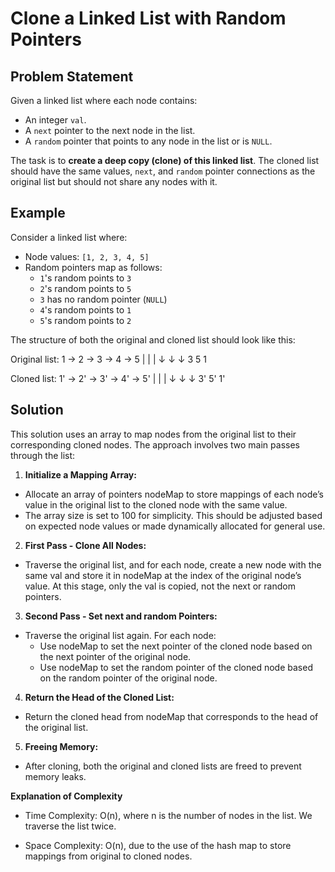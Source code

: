 # Clone a Linked List with Random Pointers

## Problem Statement

Given a linked list where each node contains:
- An integer `val`.
- A `next` pointer to the next node in the list.
- A `random` pointer that points to any node in the list or is `NULL`.

The task is to **create a deep copy (clone) of this linked list**. The cloned list should have the same values, `next`, and `random` pointer connections as the original list but should not share any nodes with it.

## Example

Consider a linked list where:
- Node values: `[1, 2, 3, 4, 5]`
- Random pointers map as follows:
  - `1`'s random points to `3`
  - `2`'s random points to `5`
  - `3` has no random pointer (`NULL`)
  - `4`'s random points to `1`
  - `5`'s random points to `2`

The structure of both the original and cloned list should look like this:

Original list: 1 -> 2 -> 3 -> 4 -> 5 | | | ↓ ↓ ↓ 3 5 1

Cloned list: 1' -> 2' -> 3' -> 4' -> 5' | | | ↓ ↓ ↓ 3' 5' 1'

## Solution

This solution uses an array to map nodes from the original list to their corresponding cloned nodes. The approach involves two main passes through the list:

1. **Initialize a Mapping Array:** 
- Allocate an array of pointers nodeMap to store mappings of each node’s value in the original list to the cloned node with the same value.
- The array size is set to 100 for simplicity. This should be adjusted based on expected node values or made dynamically allocated for general use.
2. **First Pass - Clone All Nodes:** 
- Traverse the original list, and for each node, create a new node with the same val and store it in nodeMap at the index of the original node’s value. At this stage, only the val is copied, not the next or random pointers.

3. **Second Pass - Set next and random Pointers:**

- Traverse the original list again. For each node:
   - Use nodeMap to set the next pointer of the cloned node based on the next pointer of the original node.
   - Use nodeMap to set the random pointer of the cloned node based on the random pointer of the original node.

4. **Return the Head of the Cloned List:**
- Return the cloned head from nodeMap that corresponds to the head of the original list.

5. **Freeing Memory:**
- After cloning, both the original and cloned lists are freed to prevent memory leaks.

**Explanation of Complexity**
- Time Complexity: 
O(n), where n is the number of nodes in the list. We traverse the list twice.

- Space Complexity:
  O(n), due to the use of the hash map to store mappings from original to cloned nodes.

